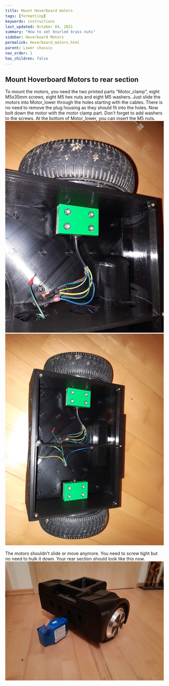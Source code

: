 ```yaml
---
title: Mount Hoverboard motors
tags: [formatting]
keywords: instructions
last_updated: October 04, 2021
summary: "How to set knurled brass nuts"
sidebar: Hoverboard Motors
permalink: Hoverboard_motors.html
parent: Lower chassis
nav_order: 1
has_children: false
---
```

## Mount Hoverboard Motors to rear section

To mount the motors, you need the two printed parts "Motor_clamp", eight M5x35mm screws, eight M5 hex nuts and eight M5 washers.
Just slide the motors into Motor_lower through the holes starting with the cables. There is no need to remove the plug housing as they should fit into the holes.
Now bolt down the motor with the motor clamp part. Don't forget to add washers to the screws. At the bottom of Motor_lower, you can insert the M5 nuts.
![](/images/HoverMotor_1.jpg)
![](/images/HoverMotor_2.jpg)

The motors shouldn't slide or move anymore. You need to screw tight but no need to hulk it down.
Your rear section should look like this now.
![](/images/Rear_section_complete.jpg)



